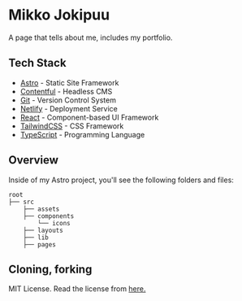 # Mikko Jokipuu

A page that tells about me, includes my portfolio.

## Tech Stack

- [Astro](https://tailwindcss.com/) - Static Site Framework
- [Contentful](https://www.contentful.com/) - Headless CMS
- [Git](https://git-scm.com/) - Version Control System
- [Netlify](https://www.netlify.com/) - Deployment Service
- [React](https://reactjs.org/) - Component-based UI Framework
- [TailwindCSS](https://tailwindcss.com/) - CSS Framework
- [TypeScript](https://www.typescriptlang.org/) - Programming Language

## Overview

Inside of my Astro project, you'll see the following folders and files:

```
root
├── src
    ├── assets
    ├── components
        └── icons
    ├── layouts
    ├── lib
    ├── pages
```

## Cloning, forking

MIT License. Read the license from [here.](https://github.com/mikkoaukusti/blog/blob/main/LICENSE.txt)
